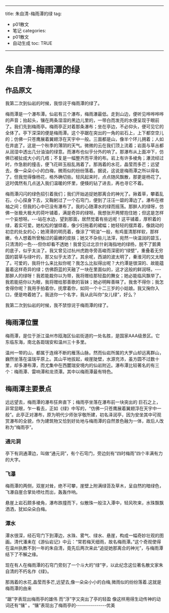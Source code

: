  
---
title: 朱自清-梅雨潭的绿 
tag: 
- p01散文 
- 笔记
categories:
- p01散文 
- 自动生成
toc: TRUE
---
 
<h1 id="朱自清-梅雨潭的绿">朱自清-梅雨潭的绿</h1>
<h2 id="作品原文">作品原文</h2>
<p>我第二次到仙岩的时候，我惊诧于梅雨潭的绿了。</p>
<p>梅雨潭是一个瀑布潭。仙岩有三个瀑布，梅雨瀑最低。走到山边，便听见哗哗哗哗的声音；抬起头，镶在两条湿湿的黑边儿里的，一带白而发亮的水便呈现于眼前了。我们先到梅雨亭。梅雨亭正对着那条瀑布；坐在亭边，不必仰头，便可见它的全体了。亭下深深的便是梅雨潭。这个亭踞在突出的一角的岩石上，上下都空空儿的；仿佛一只苍鹰展着翼翅浮在天宇中一般。三面都是山，像半个环儿拥着；人如在井底了。这是一个秋季的薄阴的天气。微微的云在我们顶上流着；岩面与草丛都从润湿中透出几分油油的绿意。而瀑布也似乎分外的响了。那瀑布从上面冲下，仿佛已被扯成大小的几绺；不复是一幅整齐而平滑的布。岩上有许多棱角；瀑流经过时，作急剧的撞击，便飞花碎玉般乱溅着了。那溅着的水花，晶莹而多芒；远望去，像一朵朵小小的白梅，微雨似的纷纷落着。据说，这说是梅雨潭之所以得名了。但我觉得像杨花，格外确切些。轻风起来时，点点随风飘散，那更是杨花了。这时偶然有几点送入我们温暖的怀里，便倏的钻了进去，再也寻它不着。</p>
<p>梅雨潭闪闪的绿色招引着我们；我们开始追捉她那离合的神光了。揪着草，攀着乱石，小心探身下去，又鞠躬过了一个石穹门，便到了汪汪一碧的潭边了。瀑布在襟袖之间；但我的心中已没有瀑布了。我的心随潭水的绿而摇荡。那醉人的绿呀，仿佛一张极大极大的荷叶铺着，满是奇异的绿呀。我想张开两臂抱住她；但这是怎样一个妄想呀。---站在水边，望到那面，居然觉着有些远呢！这平铺着，厚积着的绿，着实可爱。她松松的皱缬着，像少妇拖着的裙幅；她轻轻的摆弄着，像跳动的初恋的处女的心；她滑滑的明亮着，像涂了“明油”一般，有鸡蛋清那样软，那样嫩，令人想着所曾触过的最嫩的皮肤；她又不杂些儿法滓，宛然一块温润的碧玉，只清清的一色---但你却看不透她！我曾见过北京什刹海指地的绿杨，脱不了鹅黄的底子，似乎太淡了。我又曾见过杭州虎跑寺旁高峻而深密的“绿壁”，重叠着无穷国的碧草与绿叶的，那又似乎太浓了。其余呢，西湖的波太明了，秦淮河的又太暗了。可爱的，我将什么来比拟你呢？我怎么比拟得出呢？大约潭是很深的、故能蕴蓄着这样奇异的绿；仿佛蔚蓝的天融了一块在里面似的，这才这般的鲜润呀。---那醉人的绿呀！我若能裁你以为带，我将赠给那轻盈的舞女；她必能临风飘举了。我若能挹你以为眼，我将赠给那善歌的盲妹；她必明眸善睐了。我舍不得你；我怎舍得你呢？我用手拍着你，抚摩着你，如同一个十二三岁的小姑娘。我又掬你入口，便是吻着她了。我送你一个名字，我从此叫你“女儿绿”，好么？</p>
<p>我第二次到仙岩的时候，我不禁惊诧于梅雨潭的绿了。</p>
<h2 id="梅雨潭位置">梅雨潭位置</h2>
<p>梅雨潭，是位于浙江温州市瓯海区仙岩街道的一处名胜，是国家AAA级景区。它东临东海，南北各距瑞安和温州三十多里。</p>
<p>温州一带的山，都属于连绵不断的雁荡山脉。然而仙岩所属的大罗山却远离群山，巍然坐落在温瑞平原上。其山平地拔起，峻崖陡壁，水源充沛，虽方圆不过数十里，却多瀑布潭，而尤集中在西麓瑞安境内的仙岩附近。瀑布潭比较著名的有三个：梅雨潭、雷响潭和龙须潭。其中以梅雨潭最有特色。</p>
<h2 id="梅雨潭主要景点">梅雨潭主要景点</h2>
<p>远远望去，梅雨潭的瀑布狂奔直下；梅雨亭坐落在瀑布前一块突出的 巨石之上，非常显眼，乍一看去，正如《绿》中写的，“仿佛一只苍鹰展着翼翅浮在天宇中一般”。此亭正对瀑布，原为明代少师张孚敬所建，初名泽润亭，因为安坐其中可观赏瀑布的全貌，作为建筑物又恰到好处地与梅雨潭的自然景色融为一体，故后人改称为“梅雨亭”。</p>
<h3 id="通元洞">通元洞</h3>
<p>亭下有洞通潭边，叫做“通元洞”，有个石穹门，旁边刻有“四时梅雨”四个丰满有力的大字。</p>
<h3 id="飞瀑">飞瀑</h3>
<p>梅雨潭的两侧，双崖对耸，绝不可攀，崖壁上附满绿苔及草木，呈自然的暗绿色，飞瀑自崖合掌处喷吐而出，轰轰作响。</p>
<p>悬崖上岩石颇多棱角，瀑布跌撞而下，似散珠一般注入潭中，轻风吹来，水珠飘飘洒洒，犹如朵朵白梅。</p>
<h3 id="潭水">潭水</h3>
<p>潭水很深，经石穹门下到潭边，水珠、雾气、绿水、悬崖，构成一幅奇妙壮观的图画。清代潘耒在《游仙岩记》中云：“常若梅天细雨，故名梅雨潭。”这个奇观使得在温州执教不到一年的朱自清，竟先后两次来此“追捉她那离合的神光”，与梅雨潭结下了不解之缘。</p>
<p>现在有人在梅雨潭的石穹门旁刻了一个斗大的“绿”字，以此纪念这位著名散文家朱自清的不朽名作《绿》。</p>
<p>那溅着的水花,晶莹而多芒,远望去,像一朵朵小小的白梅,微雨似的纷纷落着.这就是梅雨潭的由来</p>
<p>“踞”字表现出梅雨亭的雄伟 而“浮”字又突出了亭的轻盈 像这样用得生动传神的动词还有“镶” 。“镶”表现出了梅雨亭的---------------优美</p>
